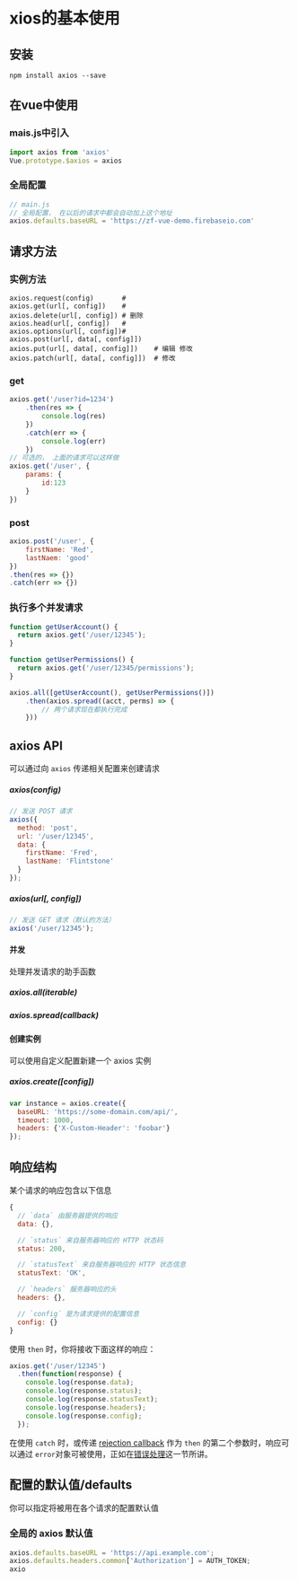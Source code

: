 # xios的基本使用

## 安装

```shell
npm install axios --save
```

## 在vue中使用

### mais.js中引入

```js
import axios from 'axios'
Vue.prototype.$axios = axios
```

### 全局配置

```js
// main.js
// 全局配置， 在以后的请求中都会自动加上这个地址
axios.defaults.baseURL = 'https://zf-vue-demo.firebaseio.com'
```

## 请求方法

### 实例方法

```shell
axios.request(config)		# 
axios.get(url[, config])	#
axios.delete(url[, config])	# 删除
axios.head(url[, config])   # 
axios.options(url[, config])#
axios.post(url[, data[, config]])	
axios.put(url[, data[, config]])  	# 编辑 修改
axios.patch(url[, data[, config]])  # 修改
```

### get

```js
axios.get('/user?id=1234')
    .then(res => {
    	console.log(res)
	})
    .catch(err => {
		console.log(err)    
	})
// 可选的， 上面的请求可以这样做
axios.get('/user', {
    params: {
        id:123
    }
})
```



### post

```js
axios.post('/user', {
    firstName: 'Red',
    lastNaem: 'good'
})
.then(res => {})
.catch(err => {})
```

### 执行多个并发请求

```js
function getUserAccount() {
  return axios.get('/user/12345');
}

function getUserPermissions() {
  return axios.get('/user/12345/permissions');
}

axios.all([getUserAccount(), getUserPermissions()])
	.then(axios.spread((acct, perms) => {
        // 两个请求现在都执行完成
	}))
```

## axios API

可以通过向 `axios` 传递相关配置来创建请求

##### axios(config)

```js
// 发送 POST 请求
axios({
  method: 'post',
  url: '/user/12345',
  data: {
    firstName: 'Fred',
    lastName: 'Flintstone'
  }
});
```

##### axios(url[, config])

```js
// 发送 GET 请求（默认的方法）
axios('/user/12345');
```

#### 并发

处理并发请求的助手函数

##### axios.all(iterable)

##### axios.spread(callback)

#### 创建实例

可以使用自定义配置新建一个 axios 实例

##### axios.create([config])

```js
var instance = axios.create({
  baseURL: 'https://some-domain.com/api/',
  timeout: 1000,
  headers: {'X-Custom-Header': 'foobar'}
});
```

## 响应结构

某个请求的响应包含以下信息

```js
{
  // `data` 由服务器提供的响应
  data: {},

  // `status` 来自服务器响应的 HTTP 状态码
  status: 200,

  // `statusText` 来自服务器响应的 HTTP 状态信息
  statusText: 'OK',

  // `headers` 服务器响应的头
  headers: {},

  // `config` 是为请求提供的配置信息
  config: {}
}
```

使用 `then` 时，你将接收下面这样的响应：

```js
axios.get('/user/12345')
  .then(function(response) {
    console.log(response.data);
    console.log(response.status);
    console.log(response.statusText);
    console.log(response.headers);
    console.log(response.config);
  });
```

在使用 `catch` 时，或传递 [rejection callback](https://developer.mozilla.org/en-US/docs/Web/JavaScript/Reference/Global_Objects/Promise/then) 作为 `then` 的第二个参数时，响应可以通过 `error`对象可被使用，正如在[错误处理](https://www.kancloud.cn/yunye/axios/234845#handling-errors)这一节所讲。

## 配置的默认值/defaults

你可以指定将被用在各个请求的配置默认值

### 全局的 axios 默认值

```js
axios.defaults.baseURL = 'https://api.example.com';
axios.defaults.headers.common['Authorization'] = AUTH_TOKEN;
axio
```





